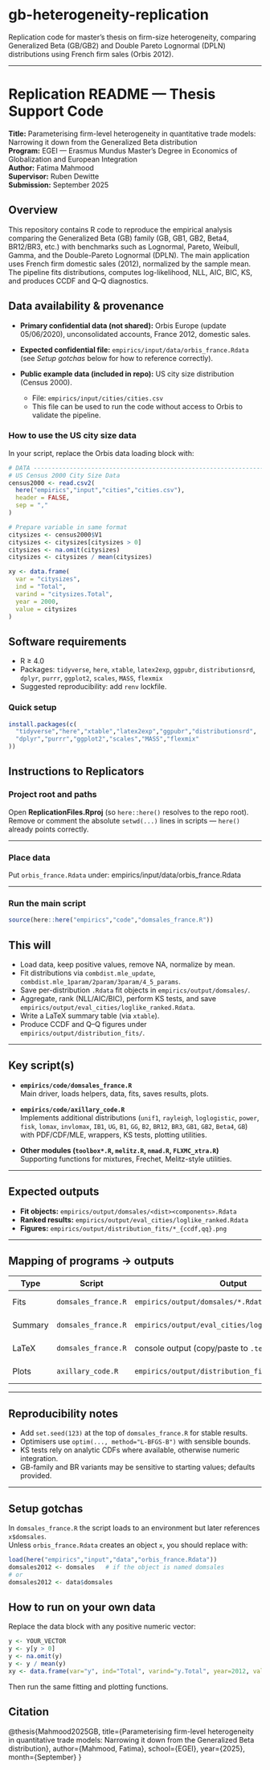 # gb-heterogeneity-replication

Replication code for master’s thesis on firm-size heterogeneity, comparing Generalized Beta (GB/GB2) and Double Pareto Lognormal (DPLN) distributions using French firm sales (Orbis 2012).

---

# Replication README — Thesis Support Code

**Title:** Parameterising firm-level heterogeneity in quantitative trade models: Narrowing it down from the Generalized Beta distribution  
**Program:** EGEI — Erasmus Mundus Master’s Degree in Economics of Globalization and European Integration  
**Author:** Fatima Mahmood  
**Supervisor:** Ruben Dewitte  
**Submission:** September 2025

## Overview
This repository contains R code to reproduce the empirical analysis comparing the Generalized Beta (GB) family (GB, GB1, GB2, Beta4, BR12/BR3, etc.) with benchmarks such as Lognormal, Pareto, Weibull, Gamma, and the Double-Pareto Lognormal (DPLN). The main application uses French firm domestic sales (2012), normalized by the sample mean. The pipeline fits distributions, computes log-likelihood, NLL, AIC, BIC, KS, and produces CCDF and Q–Q diagnostics.

## Data availability & provenance
- **Primary confidential data (not shared):** Orbis Europe (update 05/06/2020), unconsolidated accounts, France 2012, domestic sales.  
- **Expected confidential file:** `empirics/input/data/orbis_france.Rdata`  
  (see *Setup gotchas* below for how to reference correctly).  

- **Public example data (included in repo):** US city size distribution (Census 2000).  
  - File: `empirics/input/cities/cities.csv`  
  - This file can be used to run the code without access to Orbis to validate the pipeline.  

### How to use the US city size data
In your script, replace the Orbis data loading block with:

```r
# DATA --------------------------------------------------------------------
# US Census 2000 City Size Data
census2000 <- read.csv2(
  here("empirics","input","cities","cities.csv"),
  header = FALSE,
  sep = ","
)

# Prepare variable in same format
citysizes <- census2000$V1
citysizes <- citysizes[citysizes > 0]
citysizes <- na.omit(citysizes)
citysizes <- citysizes / mean(citysizes)

xy <- data.frame(
  var = "citysizes",
  ind = "Total",
  varind = "citysizes.Total",
  year = 2000,
  value = citysizes
)
```

## Software requirements
- R ≥ 4.0  
- Packages: `tidyverse`, `here`, `xtable`, `latex2exp`, `ggpubr`, `distributionsrd`, `dplyr`, `purrr`, `ggplot2`, `scales`, `MASS`, `flexmix`  
- Suggested reproducibility: add `renv` lockfile.

### Quick setup
```r
install.packages(c(
  "tidyverse","here","xtable","latex2exp","ggpubr","distributionsrd",
  "dplyr","purrr","ggplot2","scales","MASS","flexmix"
))

```
## Instructions to Replicators

### Project root and paths
Open **ReplicationFiles.Rproj** (so `here::here()` resolves to the repo root).  
Remove or comment the absolute `setwd(...)` lines in scripts — `here()` already points correctly.

---

### Place data
Put `orbis_france.Rdata` under: empirics/input/data/orbis_france.Rdata


---

### Run the main script
```r
source(here::here("empirics","code","domsales_france.R"))
```

## This will

- Load data, keep positive values, remove NA, normalize by mean.  
- Fit distributions via `combdist.mle_update`, `combdist.mle_1param/2param/3param/4_5_params`.  
- Save per-distribution `.Rdata` fit objects in `empirics/output/domsales/`.  
- Aggregate, rank (NLL/AIC/BIC), perform KS tests, and save `empirics/output/eval_cities/loglike_ranked.Rdata`.  
- Write a LaTeX summary table (via `xtable`).  
- Produce CCDF and Q–Q figures under `empirics/output/distribution_fits/`.  

---

## Key script(s)

- **`empirics/code/domsales_france.R`**  
  Main driver, loads helpers, data, fits, saves results, plots.  

- **`empirics/code/axillary_code.R`**  
  Implements additional distributions (`unif1`, `rayleigh`, `loglogistic`, `power`, `fisk`, `lomax`, `invlomax`, `IB1`, `UG`, `B1`, `GG`, `B2`, `BR12`, `BR3`, `GB1`, `GB2`, `Beta4`, `GB`) with PDF/CDF/MLE, wrappers, KS tests, plotting utilities.  

- **Other modules (`toolbox*.R`, `melitz.R`, `nmad.R`, `FLXMC_xtra.R`)**  
  Supporting functions for mixtures, Frechet, Melitz-style utilities.  

---

## Expected outputs

- **Fit objects:** `empirics/output/domsales/<dist><components>.Rdata`  
- **Ranked results:** `empirics/output/eval_cities/loglike_ranked.Rdata`  
- **Figures:** `empirics/output/distribution_fits/*_{ccdf,qq}.png`  

---

## Mapping of programs → outputs

| Type    | Script              | Output                                         | Notes |
|---------|---------------------|------------------------------------------------|-------|
| Fits    | `domsales_france.R` | `empirics/output/domsales/*.Rdata`             | One file per distribution |
| Summary | `domsales_france.R` | `empirics/output/eval_cities/loglike_ranked.Rdata` | Includes NLL/AIC/BIC/KS |
| LaTeX   | `domsales_france.R` | console output (copy/paste to `.tex`)          | Goodness-of-fit table |
| Plots   | `axillary_code.R`   | `empirics/output/distribution_fits/*.png`      | CCDF + Q–Q plots |

---

## Reproducibility notes

- Add `set.seed(123)` at the top of `domsales_france.R` for stable results.  
- Optimisers use `optim(..., method="L-BFGS-B")` with sensible bounds.  
- KS tests rely on analytic CDFs where available, otherwise numeric integration.  
- GB-family and BR variants may be sensitive to starting values; defaults provided.  

---

## Setup gotchas

In `domsales_france.R` the script loads to an environment but later references `x$domsales`.  
Unless `orbis_france.Rdata` creates an object `x`, you should replace with:

```r
load(here("empirics","input","data","orbis_france.Rdata"))
domsales2012 <- domsales   # if the object is named domsales
# or
domsales2012 <- data$domsales
```

## How to run on your own data

Replace the data block with any positive numeric vector:

```r
y <- YOUR_VECTOR
y <- y[y > 0]
y <- na.omit(y)
y <- y / mean(y)
xy <- data.frame(var="y", ind="Total", varind="y.Total", year=2012, value=y)
```

Then run the same fitting and plotting functions.

## Citation
@thesis{Mahmood2025GB,
  title={Parameterising firm-level heterogeneity in quantitative trade models: Narrowing it down from the Generalized Beta distribution},
  author={Mahmood, Fatima},
  school={EGEI},
  year={2025},
  month={September}
}


